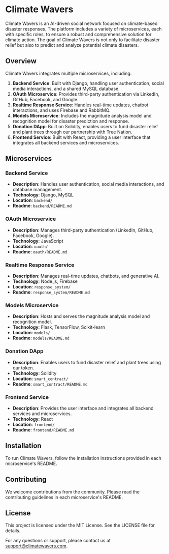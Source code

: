 # Climate Wavers

Climate Wavers is an AI-driven social network focused on climate-based disaster responses. The platform includes a variety of microservices, each with specific roles, to ensure a robust and comprehensive solution for climate action. The goal of Climate Wavers is not only to facilitate disaster relief but also to predict and analyze potential climate disasters.

## Overview

Climate Wavers integrates multiple microservices, including:

1. **Backend Service**: Built with Django, handling user authentication, social media interactions, and a shared MySQL database.
2. **OAuth Microservice**: Provides third-party authentication via LinkedIn, GitHub, Facebook, and Google.
3. **Realtime Response Service**: Handles real-time updates, chatbot interactions, and uses Firebase and RabbitMQ.
4. **Models Microservice**: Includes the magnitude analysis model and recognition model for disaster prediction and response.
5. **Donation DApp**: Built on Solidity, enables users to fund disaster relief and plant trees through our partnership with Tree Nation.
6. **Frontend Service**: Built with React, providing a user interface that integrates all backend services and microservices.

## Microservices

### Backend Service

- **Description**: Handles user authentication, social media interactions, and database management.
- **Technology**: Django, MySQL
- **Location**: `backend/`
- **Readme**: `backend/README.md`

### OAuth Microservice

- **Description**: Manages third-party authentication (LinkedIn, GitHub, Facebook, Google).
- **Technology**: JavaScript
- **Location**: `oauth/`
- **Readme**: `oauth/README.md`

### Realtime Response Service

- **Description**: Manages real-time updates, chatbots, and generative AI.
- **Technology**: Node.js, Firebase
- **Location**: `response_system/`
- **Readme**: `response_system/README.md`

### Models Microservice

- **Description**: Hosts and serves the magnitude analysis model and recognition model.
- **Technology**: Flask, TensorFlow, Scikit-learn
- **Location**: `models/`
- **Readme**: `models/README.md`

### Donation DApp

- **Description**: Enables users to fund disaster relief and plant trees using our token.
- **Technology**: Solidity
- **Location**: `smart_contract/`
- **Readme**: `smart_contract/README.md`

### Frontend Service

- **Description**: Provides the user interface and integrates all backend services and microservices.
- **Technology**: React
- **Location**: `frontend/`
- **Readme**: `frontend/README.md`

## Installation

To run Climate Wavers, follow the installation instructions provided in each microservice's README.

## Contributing

We welcome contributions from the community. Please read the contributing guidelines in each microservice's README.

## License

This project is licensed under the MIT License. See the LICENSE file for details.

For any questions or support, please contact us at support@climatewavers.com.